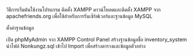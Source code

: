วิธีการเริ่มต้นใช้งานโปรแกรม
ติดตั้ง XAMPP
ดาวน์โหลดและติดตั้ง XAMPP จาก apachefriends.org เพื่อใช้สำหรับการรันเซิร์ฟเวอร์และฐานข้อมูล MySQL

ตั้งค่าฐานข้อมูล

เปิด phpMyAdmin จาก XAMPP Control Panel
สร้างฐานข้อมูลชื่อ inventory_system
นำไฟล์ Nonkungz.sql  เข้าไป Import เพื่อสร้างตารางและข้อมูลตัวอย่าง
